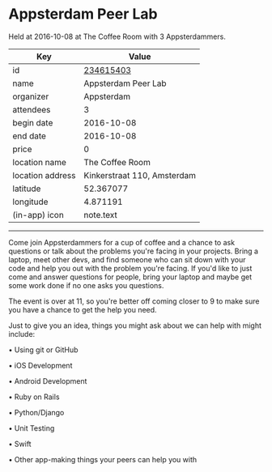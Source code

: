 # Appsterdam Peer Lab
Held at 2016-10-08 at The Coffee Room with 3 Appsterdammers.
        
|Key|Value
|---|---|
|id|[234615403](https://www.meetup.com/appsterdam/events/234615403/)|
|name|Appsterdam Peer Lab|
|organizer|Appsterdam|
|attendees|3|
|begin date|2016-10-08|
|end date|2016-10-08|
|price|0|
|location name|The Coffee Room|
|location address|Kinkerstraat 110, Amsterdam|
|latitude|52.367077|
|longitude|4.871191|
|(in-app) icon|note.text|

---

Come join Appsterdammers for a cup of coffee and a chance to ask questions or talk about the problems you're facing in your projects. Bring a laptop, meet other devs, and find someone who can sit down with your code and help you out with the problem you're facing. If you'd like to just come and answer questions for people, bring your laptop and maybe get some work done if no one asks you questions.

The event is over at 11, so you're better off coming closer to 9 to make sure you have a chance to get the help you need.

Just to give you an idea, things you might ask about we can help with might include:

• Using git or GitHub

• iOS Development

• Android Development

• Ruby on Rails

• Python/Django

• Unit Testing

• Swift

• Other app-making things your peers can help you with


